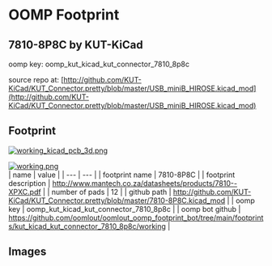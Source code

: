# OOMP Footprint  
## 7810-8P8C  by KUT-KiCad  
  
oomp key: oomp_kut_kicad_kut_connector_7810_8p8c  
  
source repo at: [http://github.com/KUT-KiCad/KUT_Connector.pretty/blob/master/USB_miniB_HIROSE.kicad_mod](http://github.com/KUT-KiCad/KUT_Connector.pretty/blob/master/USB_miniB_HIROSE.kicad_mod)  
## Footprint  
  
[![working_kicad_pcb_3d.png](working_kicad_pcb_3d_600.png)](working_kicad_pcb_3d.png)  
  
[![working.png](working_600.png)](working.png)  
| name | value | 
| --- | --- | 
| footprint name | 7810-8P8C | 
| footprint description | http://www.mantech.co.za/datasheets/products/7810--XPXC.pdf | 
| number of pads | 12 | 
| github path | http://github.com/KUT-KiCad/KUT_Connector.pretty/blob/master/7810-8P8C.kicad_mod | 
| oomp key | oomp_kut_kicad_kut_connector_7810_8p8c | 
| oomp bot github | https://github.com/oomlout/oomlout_oomp_footprint_bot/tree/main/footprints/kut_kicad_kut_connector_7810_8p8c/working | 
## Images  
